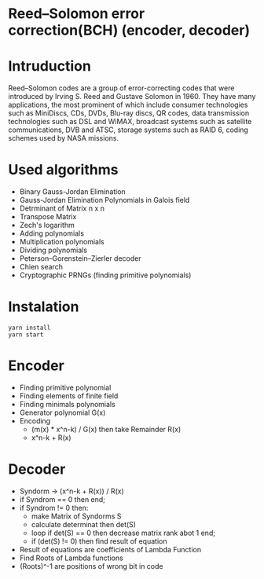 # Reed–Solomon error correction(BCH) (encoder, decoder)

# Intruduction 
Reed–Solomon codes are a group of error-correcting codes that were introduced by Irving S. Reed and Gustave Solomon in 1960. They have many applications, the most prominent of which include consumer technologies such as MiniDiscs, CDs, DVDs, Blu-ray discs, QR codes, data transmission technologies such as DSL and WiMAX, broadcast systems such as satellite communications, DVB and ATSC, storage systems such as RAID 6, coding schemes used by NASA missions.

# Used algorithms
- Binary Gauss-Jordan Elimination
- Gauss-Jordan Elimination Polynomials in Galois field
- Detrminant of Matrix n x n
- Transpose Matrix
- Zech's logarithm
- Adding polynomials 
- Multiplication polynomials
- Dividing polynomials
- Peterson–Gorenstein–Zierler decoder
- Chien search
- Cryptographic PRNGs (finding primitive polynomials)

# Instalation
```
yarn install
yarn start
```

# Encoder
- Finding primitive polynomial
- Finding elements of finite field
- Finding minimals polynomials
- Generator polynomial G(x)
- Encoding 
    - (m(x) * x^n-k) / G(x) then take Remainder R(x)
    - x^n-k + R(x)

# Decoder
- Syndorm -> (x^n-k + R(x)) / R(x)
- if Syndrom == 0 then end;
- if Syndrom != 0 then: 
    - make Matrix of Syndorms S
    - calculate determinat then det(S) 
    - loop if det(S) == 0 then decrease matrix rank abot 1 end;
    - if (det(S) != 0) then find result of equation 
- Result of equations are coefficients of Lambda Function
- Find Roots of Lambda functions 
- (Roots)^-1 are positions of wrong bit in code

